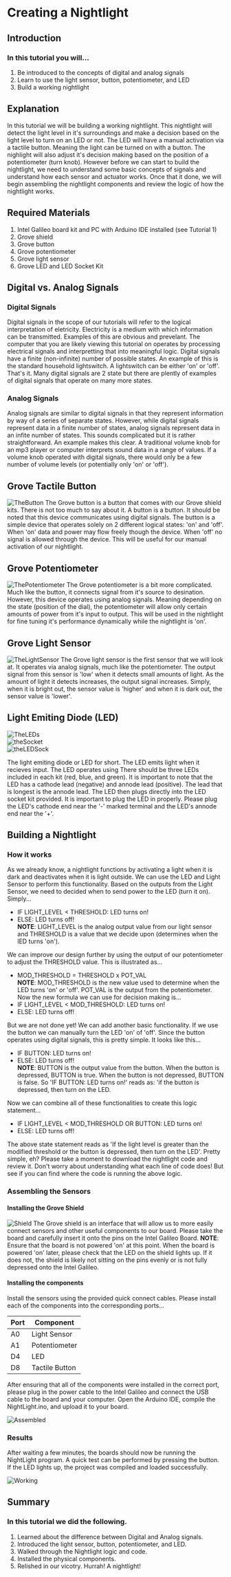 # Creating a Nightlight

## Introduction

### In this tutorial you will...
  1. Be introduced to the concepts of digital and analog signals
  2. Learn to use the light sensor, button, potentiometer, and LED
  3. Build a working nightlight
  
## Explanation
In this tutorial we will be building a working nightlight. This nightlight will detect the light level in it's surroundings and make a  decision based on the light level to turn on an LED or not. The LED will have a manual activation via a tactile button. Meaning the light can be turned on with a button. The nighlight will also adjust it's decision making based on the position of a potentiometer (turn knob).
However before we can start to build the nightlight, we need to understand some basic concepts of signals and understand how each sensor and actuator works. Once that it done, we will begin assembling the nightlight components and review the logic of how the nightlight works.
 
## Required Materials
 1. Intel Galileo board kit and PC with Arduino IDE installed (see Tutorial 1)
 2. Grove shield
 3. Grove button
 4. Grove potentiometer
 5. Grove light sensor
 6. Grove LED and LED Socket Kit
 
## Digital vs. Analog Signals

### Digital Signals
Digital signals in the scope of our tutorials will refer to the logical interpretation of eletricity. Electricity is a medium with which information can be transmitted. Examples of this are obvious and prevelant. The computer that you are likely viewing this tutorial on operates by processing electrical signals and interpretting that into meaningful logic. Digital signals have a finite (non-infinite) number of possible states. An example of this is the standard household lightswitch. A lightswitch can be either 'on' or 'off'. That's it. Many digital signals are 2 state but there are plently of examples of digital signals that operate on many more states.

### Analog Signals
Analog signals are similar to digital signals in that they represent information by way of a series of separate states. However, while digital signals represent data in a finite number of states, analog signals represent data in an infite number of states. This sounds complicated but it is rather straightforward. An example makes this clear. A traditional volume knob for an mp3 player or computer interprets sound data in a range of values. If a volume knob operated with digital signals, there would only be a few number of volume levels (or potentially only 'on' or 'off').
 
## Grove Tactile Button
![TheButton](https://user-images.githubusercontent.com/22579849/30304751-fe0b38c4-9723-11e7-99f6-e4d23cbe5a43.jpg)
The Grove button is a button that comes with our Grove shield kits. There is not too much to say about it. A button is a button. It should be noted that this device communicates using digital signals. The button is a simple device that operates solely on 2 different logical states: 'on' and 'off'. When 'on' data and power may flow freely though the device. When 'off' no signal is allowed through the device. This will be useful for our manual activation of our nightlight.

## Grove Potentiometer
![ThePotentiometer](https://user-images.githubusercontent.com/22579849/30304755-fe0be2a6-9723-11e7-8174-451a149d5394.jpg)
The Grove potentiometer is a bit more complicated. Much like the button, it connects signal from it's source to desination. However, this device operates using analog signals. Meaning depending on the state (position of the dial), the potentiometer will allow only certain amounts of power from it's input to output. This will be used in the nightlight for fine tuning it's performance dynamically while the nightlight is 'on'.
 
## Grove Light Sensor
![TheLightSensor](https://user-images.githubusercontent.com/22579849/30304756-fe14d58c-9723-11e7-8b54-0b714c42f02a.jpg)
The Grove light sensor is the first sensor that we will look at. It operates via analog signals, much like the potentiometer. The output signal from this sensor is 'low' when it detects small amounts of light. As the amount of light it detects increases, the output signal increases. Simply, when it is bright out, the sensor value is 'higher' and when it is dark out, the sensor value is 'lower'.
  
## Light Emiting Diode (LED)
![TheLEDs](https://user-images.githubusercontent.com/22579849/30304752-fe0b8a18-9723-11e7-9c91-81eacbca3ec1.jpg)<br />
![theSocket](https://user-images.githubusercontent.com/22579849/30304757-fe1e5c92-9723-11e7-885c-f3aab624e97b.jpg)<br />
![theLEDSock](https://user-images.githubusercontent.com/22579849/30304753-fe0bb09c-9723-11e7-9da0-0a7f78bb956e.jpg)
  
The light emiting diode or LED for short. The LED emits light when it recieves input. The LED operates using There should be three LEDs included in each kit (red, blue, and green). It is important to note that the LED has a cathode lead (negative) and annode lead (positive). The lead that is longest is the annode lead. The LED then plugs directly into the LED socket kit provided. It is important to plug the LED in properly. Please plug the LED's cathode end near the '-' marked terminal and the LED's annode end near the '+'.

## Building a Nightlight

### How it works
As we already know, a nightlight functions by activating a light when it is dark and deactivates when it is light outside. We can use the LED and Light Sensor to perform this functionality. Based on the outputs from the Light Sensor, we need to decided when to send power to the LED (turn it on). Simply...<br />
  + IF LIGHT_LEVEL < THRESHOLD: LED turns on!<br />
  + ELSE:                       LED turns off!<br />
  **NOTE**: LIGHT_LEVEL is the analog output value from our light sensor and THRESHOLD is a value that we decide upon (determines when the lED      turns 'on').<br />
  
We can improve our design further by using the output of our potentiometer to adjust the THRESHOLD value. This is illustrated as...<br />
  + MOD_THRESHOLD = THRESHOLD x POT_VAL<br />
  **NOTE**: MOD_THRESHOLD is the new value used to determine when the LED turns 'on' or 'off'. POT_VAL is the output from the potentiometer.<br />
Now the new formula we can use for decision making is...<br />
  + IF LIGHT_LEVEL < MOD_THRESHOLD: LED turns on!<br />
  + ELSE:                           LED turns off!<br />

But we are not done yet! We can add another basic functionality. If we use the button we can manually turn the LED 'on' of 'off'. Since the button operates using digital signals, this is pretty simple. It looks like this...<br />
  + IF BUTTON:  LED turns on!<br />
  + ELSE:       LED turns off!<br />
  **NOTE**: BUTTON is the output value from the button. When the button is depressed, BUTTON is true. When the button is not depressed, BUTTON       is false. So 'IF BUTTON: LED turns on!' reads as: 'if the button is depressed, then turn on the LED.<br />

Now we can combine all of these functionalities to create this logic statement...<br />
  + IF LIGHT_LEVEL < MOD_THRESHOLD OR BUTTON: LED turns on!<br />
  + ELSE:                                     LED turns off!<br />
  
The above state statement reads as 'If the light level is greater than the modified threshold or the button is depressed, then turn on the LED'. Pretty simple, eh? Please take a moment to download the nightlight code and review it. Don't worry about understanding what each line of code does! But see if you can find where the code is running the above logic.
 
### Assembling the Sensors
#### Installing the Grove Shield
![Shield](https://user-images.githubusercontent.com/22579849/30304754-fe0bea08-9723-11e7-813a-0b0ca2d68baf.jpg)
The Grove shield is an interface that will allow us to more easily connect sensors and other useful components to our board. Please take the board and carefully insert it onto the pins on the Intel Galileo Board. **NOTE**: Ensure that the board is not powered 'on' at this point. When the board is powered 'on' later, please check that the LED on the shield lights up. If it does not, the shield is likely not sitting on the pins evenly or is not fully depressed onto the Intel Galileo.

#### Installing the components
Install the sensors using the provided quick connect cables. Please install each of the components into the corresponding ports...<br />

Port | Component
--- | ---
A0 | Light Sensor
A1 | Potentiometer
D4 | LED
D8 | Tactile Button

After ensuring that all of the components were installed in the correct port, please plug in the power cable to the Intel Galileo and connect the USB cable to the board and your computer. Open the Arduino IDE, compile the NightLight.ino, and upload it to your board.

![Assembled](https://user-images.githubusercontent.com/22579849/30304750-fe00e0b8-9723-11e7-9600-4a7790477c3d.jpg)

### Results
After waiting a few minutes, the boards should now be running the NightLight program. A quick test can be performed by pressing the button. If the LED lights up, the project was compiled and loaded successfully.

![Working](https://user-images.githubusercontent.com/22579849/30304758-fe1fd81a-9723-11e7-8d38-fe3f28e31b4d.jpg)

## Summary
 
### In this tutorial we did the following.
 
  1. Learned about the difference between Digital and Analog signals.
  2. Introduced the light sensor, button, potentiometer, and LED.
  3. Walked through the Nightlight logic and code.
  4. Installed the physical components.
  5. Relished in our vicotry. Hurrah! A nightlight!
